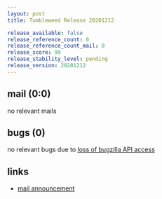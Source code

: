 ```yaml
---
layout: post
title: Tumbleweed Release 20201212

release_available: false
release_reference_count: 0
release_reference_count_mail: 0
release_score: 99
release_stability_level: pending
release_version: 20201212
---
```


## mail (0:0)

no relevant mails

## bugs (0)

<!--more-->

no relevant bugs due to [loss of bugzilla API access](https://bugzilla.opensuse.org/show_bug.cgi?id=1157722)



## links

- [mail announcement](https://github.com/boombatower/tumbleweed-review/issues/10)
